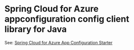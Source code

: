 # Spring Cloud for Azure appconfiguration config client library for Java

See: [Spring Cloud for Azure App Configuration Starter](./../azure-spring-cloud-starter-appconfiguration-config)